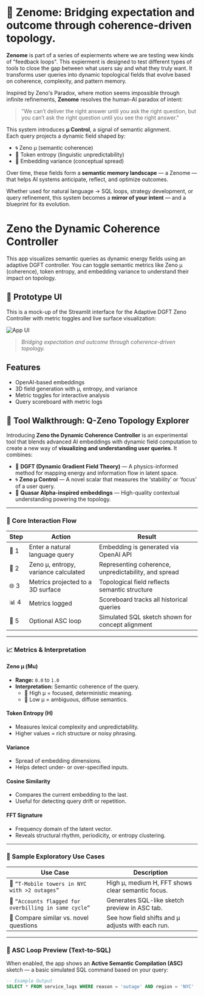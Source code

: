 # 🧠 Zenome: Bridging expectation and outcome through coherence-driven topology.

**Zenome** is part of a series of expierments where we are testing wew kinds of "feedback loops".  This expierment is designed to test different types of tools to close the gap between what users say and what they truly want. It transforms user queries into dynamic topological fields that evolve based on coherence, complexity, and pattern memory.

Inspired by Zeno's Paradox, where motion seems impossible through infinite refinements, **Zenome** resolves the human-AI paradox of intent:  
> "We can’t deliver the right answer until you ask the right question, but you can’t ask the right question until you see the right answer."

This system introduces **μ Control**, a signal of semantic alignment.  
Each query projects a dynamic field shaped by:

- 🌀 Zeno μ (semantic coherence)
- 🔣 Token entropy (linguistic unpredictability)
- 🎲 Embedding variance (conceptual spread)

Over time, these fields form a **semantic memory landscape** — a Zenome — that helps AI systems anticipate, reflect, and optimize outcomes. 

Whether used for natural language → SQL loops, strategy development, or query refinement, this system becomes a **mirror of your intent** — and a blueprint for its evolution.

# Zeno the Dynamic Coherence Controller

This app visualizes semantic queries as dynamic energy fields using an adaptive DGFT controller. You can toggle semantic metrics like Zeno μ (coherence), token entropy, and embedding variance to understand their impact on topology.
## 🧪 Prototype UI

This is a mock-up of the Streamlit interface for the Adaptive DGFT Zeno Controller with metric toggles and live surface visualization:

![App UI](https://github.com/tripper333/Q-Zeno-LLM-Mapper/blob/main/Zeno%20Coherence%20Controller.png?raw=true)

> *Bridging expectation and outcome through coherence-driven topology.*


## Features

- OpenAI-based embeddings
- 3D field generation with μ, entropy, and variance
- Metric toggles for interactive analysis
- Query scoreboard with metric logs

## 🧭 Tool Walkthrough: Q-Zeno Topology Explorer

Introducing **Zeno the Dynamic Coherence Controller** is an experimental tool that blends advanced AI embeddings with dynamic field computation to create a new way of **visualizing and understanding user queries**. It combines:

- 🔬 **DGFT (Dynamic Gradient Field Theory)** — A physics-informed method for mapping energy and information flow in latent space.
- 🌀 **Zeno μ Control** — A novel scalar that measures the ‘stability’ or ‘focus’ of a user query.
- 🚀 **Quasar Alpha-inspired embeddings** — High-quality contextual understanding powering the topology.

---

### 🔄 Core Interaction Flow

| Step | Action | Result |
|------|--------|--------|
| 🧠 1 | Enter a natural language query | Embedding is generated via OpenAI API |
| 🔢 2 | Zeno μ, entropy, variance calculated | Representing coherence, unpredictability, and spread |
| 🌐 3 | Metrics projected to a 3D surface | Topological field reflects semantic structure |
| 📊 4 | Metrics logged | Scoreboard tracks all historical queries |
| 📡 5 | Optional ASC loop | Simulated SQL sketch shown for concept alignment |

---

### 📈 Metrics & Interpretation

#### **Zeno μ (Mu)**
- **Range:** `0.0` to `1.0`
- **Interpretation:** Semantic coherence of the query.
  - 🔹 High μ = focused, deterministic meaning.
  - 🔸 Low μ = ambiguous, diffuse semantics.

#### **Token Entropy (H)**
- Measures lexical complexity and unpredictability.
- Higher values = rich structure or noisy phrasing.

#### **Variance**
- Spread of embedding dimensions.
- Helps detect under- or over-specified inputs.

#### **Cosine Similarity**
- Compares the current embedding to the last.
- Useful for detecting query drift or repetition.

#### **FFT Signature**
- Frequency domain of the latent vector.
- Reveals structural rhythm, periodicity, or entropy clustering.

---

### 🧪 Sample Exploratory Use Cases

| Use Case | Description |
|----------|-------------|
| 📡 `“T-Mobile towers in NYC with >2 outages”` | High μ, medium H, FFT shows clear semantic focus. |
| 🧾 `“Accounts flagged for overbilling in same cycle”` | Generates SQL-like sketch preview in ASC tab. |
| 🔄 Compare similar vs. novel questions | See how field shifts and μ adjusts with each run. |

---

### 🔁 ASC Loop Preview (Text-to-SQL)

When enabled, the app shows an **Active Semantic Compilation (ASC)** sketch — a basic simulated SQL command based on your query:

```sql
-- Example Output
SELECT * FROM service_logs WHERE reason = 'outage' AND region = 'NYC'
